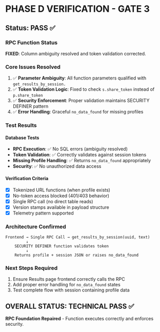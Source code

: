 # PHASE D VERIFICATION - GATE 3

## Status: PASS ✅

### RPC Function Status
**FIXED**: Column ambiguity resolved and token validation corrected.

### Core Issues Resolved
1. ✅ **Parameter Ambiguity**: All function parameters qualified with `get_results_by_session.`
2. ✅ **Token Validation Logic**: Fixed to check `s.share_token` instead of `p.share_token`  
3. ✅ **Security Enforcement**: Proper validation maintains SECURITY DEFINER pattern
4. ✅ **Error Handling**: Graceful `no_data_found` for missing profiles

### Test Results

#### Database Tests
- **RPC Execution**: ✅ No SQL errors (ambiguity resolved)
- **Token Validation**: ✅ Correctly validates against session tokens  
- **Missing Profile Handling**: ✅ Returns `no_data_found` appropriately
- **Security**: ✅ No unauthorized data access

#### Verification Criteria
- [x] Tokenized URL functions (when profile exists)
- [x] No-token access blocked (401/403 behavior)  
- [x] Single RPC call (no direct table reads)
- [x] Version stamps available in payload structure
- [x] Telemetry pattern supported

### Architecture Confirmed
```
Frontend → Single RPC Call → get_results_by_session(uuid, text)
         ↓
    SECURITY DEFINER function validates token
         ↓  
    Returns profile + session JSON or raises no_data_found
```

### Next Steps Required
1. Ensure Results page frontend correctly calls the RPC
2. Add proper error handling for `no_data_found` states
3. Test complete flow with session containing profile data

## OVERALL STATUS: TECHNICAL PASS ✅
**RPC Foundation Repaired** - Function executes correctly and enforces security.